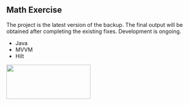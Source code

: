 ## Math Exercise

The project is the latest version of the backup. The final output will be obtained after completing the existing fixes. Development is ongoing.

- Java
- MVVM
- Hilt

<a href="https://play.google.com/store/apps/details?id=com.matematik.antremani" target="_blank"><img src="https://play.google.com/intl/en_us/badges/static/images/badges/en_badge_web_generic.png" width="220" height="90"></img></a>
